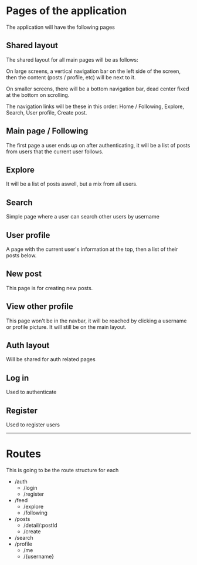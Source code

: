 # Pages of the application

The application will have the following pages

## Shared layout

The shared layout for all main pages will be as follows:

On large screens, a vertical navigation bar on the left side of the screen, then the content (posts / profile, etc) will be next to it.

On smaller screens, there will be a bottom navigation bar, dead center fixed at the bottom on scrolling.

The navigation links will be these in this order: Home / Following, Explore, Search, User profile, Create post.

## Main page / Following

The first page a user ends up on after authenticating, it will be a list of posts from users that the current user follows.

## Explore

It will be a list of posts aswell, but a mix from all users. 

## Search

Simple page where a user can search other users by username

## User profile

A page with the current user's information at the top, then a list of their posts below.

## New post

This page is for creating new posts.

## View other profile

This page won't be in the navbar, it will be reached by clicking a username or profile picture. It will still be on the main layout.

## Auth layout

Will be shared for auth related pages

## Log in

Used to authenticate

## Register

Used to register users

---

# Routes

This is going to be the route structure for each

- /auth
  - /login
  - /register
- /feed
  - /explore
  - /following
- /posts
  - /detail/:postId
  - /create
- /search
- /profile
  - /me
  - /{username}

